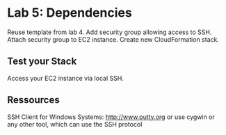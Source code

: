 # Lab 5: Dependencies
Reuse template from lab 4.
Add security group allowing access to SSH.
Attach security group to EC2 instance.
Create new CloudFormation stack.

## Test your Stack
Access your EC2 instance via local SSH. 

## Ressources
SSH Client for Windows Systems: http://www.putty.org
or use cygwin or any other tool, which can use the SSH protocol


